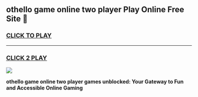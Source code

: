 
## othello game online two player Play Online Free Site 👋
<h3>
<a href="https://download.freeplayer.one?title=othello_game_online_two_player&ref=21F">CLICK TO PLAY</a></h3>
<hr>

<h3>
<a href="https://download.freeplayer.one?title=othello_game_online_two_player&ref=21F">CLICK 2 PLAY</a>
  
</h3>

<a href="https://download.freeplayer.one?title=othello_game_online_two_player&ref=21F"><img src="https://cdnb.artstation.com/p/assets/images/images/032/539/853/original/anto-thomas-button-gif.gif"></a>


**othello game online two player games unblocked: Your Gateway to Fun and Accessible Online Gaming**
